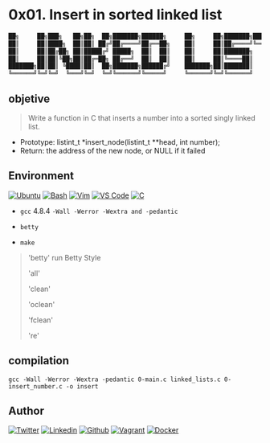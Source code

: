 # 0x01. Insert in sorted linked list

```bash
██╗     ██╗███╗   ██╗██╗  ██╗███████╗██████╗     ██╗     ██╗███████╗████████╗
██║     ██║████╗  ██║██║ ██╔╝██╔════╝██╔══██╗    ██║     ██║██╔════╝╚══██╔══╝
██║     ██║██╔██╗ ██║█████╔╝ █████╗  ██║  ██║    ██║     ██║███████╗   ██║
██║     ██║██║╚██╗██║██╔═██╗ ██╔══╝  ██║  ██║    ██║     ██║╚════██║   ██║
███████╗██║██║ ╚████║██║  ██╗███████╗██████╔╝    ███████╗██║███████║   ██║
╚══════╝╚═╝╚═╝  ╚═══╝╚═╝  ╚═╝╚══════╝╚═════╝     ╚══════╝╚═╝╚══════╝   ╚═╝
```

## objetive

> Write a function in C that inserts a number into a sorted singly linked list.

- Prototype: listint_t *insert_node(listint_t **head, int number);
- Return: the address of the new node, or NULL if it failed

## Environment

[![Ubuntu](https://img.shields.io/static/v1?label=&message=Ubuntu&color=E95420&logo=Ubuntu&logoColor=E95420&labelColor=2F333A)](https://ubuntu.com/)<!-- ubuntu -->
[![Bash](https://img.shields.io/static/v1?label=&message=GNU%20Bash&color=4EAA25&logo=GNU%20Bash&logoColor=4EAA25&labelColor=2F333A)](https://www.gnu.org/software/bash/)<!-- bash -->
[![Vim](https://img.shields.io/static/v1?label=&message=Vim&color=019733&logo=Vim&logoColor=019733&labelColor=2F333A)](https://www.vim.org/)<!-- vim -->
[![VS Code](https://img.shields.io/static/v1?label=&message=Visual%20Studio%20Code&color=007ACC&logo=Visual%20Studio%20Code&logoColor=007ACC&labelColor=2F333A)](https://code.visualstudio.com/)<!-- vs code -->
[![C](https://img.shields.io/static/v1?label=&message=C%20Language&color=5C6BC0&logo=c&logoColor=A8B9CC&labelColor=2F333A)](https://www.cprogramming.com/)<!-- c -->

- `gcc` 4.8.4 `-Wall -Werror -Wextra and -pedantic`
- `betty`

- `make`

> 'betty' run Betty Style
>
> 'all'
>
> 'clean'
>
> 'oclean'
>
> 'fclean'
>
> 're'

## compilation

`gcc -Wall -Werror -Wextra -pedantic 0-main.c linked_lists.c 0-insert_number.c -o insert`

## Author

[![Twitter](https://img.shields.io/twitter/follow/ralex_uy?style=social)](https://twitter.com/ralex_uy) <!-- linkedin --> [![Linkedin](https://img.shields.io/badge/LinkedIn-+26K-blue?style=social&logo=linkedin)](https://www.linkedin.com/in/ronald-rivero/) <!-- github --> [![Github](https://img.shields.io/github/followers/ralexrivero?style=social)](https://github.com/ralexrivero/) <!-- vagrant --> [![Vagrant](https://img.shields.io/static/v1?label=&message=Vagrant%20Profile&color=1868F2&logo=vagrant&labelColor=2F333A)](https://app.vagrantup.com/ralexrivero) <!-- docker --> [![Docker](https://img.shields.io/static/v1?label=&message=Docker%20Profile&color=2496ED&logo=Docker&labelColor=2F333A)](https://hub.docker.com/u/ralexrivero)
